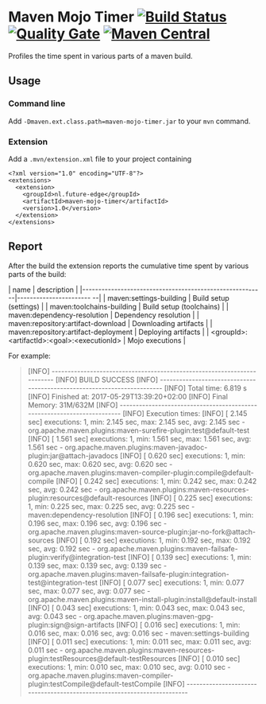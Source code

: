 # Maven Mojo Timer [![Build Status](https://travis-ci.org/willemsrb/maven-mojo-timer.svg?branch=master)](https://travis-ci.org/willemsrb/maven-mojo-timer) [![Quality Gate](https://sonarqube.com/api/badges/gate?key=nl.future-edge:maven-mojo-timer)](https://sonarqube.com/dashboard/index?id=nl.future-edge%3Amaven-mojo-timer) [![Maven Central](https://maven-badges.herokuapp.com/maven-central/nl.future-edge/maven-mojo-timer/badge.svg)](https://maven-badges.herokuapp.com/maven-central/nl.future-edge/maven-mojo-timer)
Profiles the time spent in various parts of a maven build.

## Usage
### Command line
Add `-Dmaven.ext.class.path=maven-mojo-timer.jar` to your `mvn` command.

### Extension
Add a `.mvn/extension.xml` file to your project containing
```
<?xml version="1.0" encoding="UTF-8"?>
<extensions>
  <extension>
    <groupId>nl.future-edge</groupId>
    <artifactId>maven-mojo-timer</artifactId>
    <version>1.0</version>
  </extension>
</extensions>
```

## Report
After the build the extension reports the cumulative time spent by various parts of the build:

| name                                                    | description              |
|---------------------------------------------------------|----------------------- --|
| maven:settings-building                                 | Build setup (settings)   |
| maven:toolchains-building                               | Build setup (toolchains) |
| maven:dependency-resolution                             | Dependency resolution    |
| maven:repository:artifact-download                      | Downloading artifacts    |
| maven:repository:artifact-deployment                    | Deploying artifacts      |
| &lt;groupId>:&lt;artifactId>:&lt;goal>:&lt;executionId> | Mojo executions          |

For example:

> [INFO] ------------------------------------------------------------------------
> [INFO] BUILD SUCCESS
> [INFO] ------------------------------------------------------------------------
> [INFO] Total time: 6.819 s
> [INFO] Finished at: 2017-05-29T13:39:20+02:00
> [INFO] Final Memory: 31M/632M
> [INFO] ------------------------------------------------------------------------
> [INFO] Execution times:
> [INFO] [ 2.145 sec] executions:   1, min:  2.145 sec, max:  2.145 sec, avg:  2.145 sec - org.apache.maven.plugins:maven-surefire-plugin:test@default-test
> [INFO] [ 1.561 sec] executions:   1, min:  1.561 sec, max:  1.561 sec, avg:  1.561 sec - org.apache.maven.plugins:maven-javadoc-plugin:jar@attach-javadocs
> [INFO] [ 0.620 sec] executions:   1, min:  0.620 sec, max:  0.620 sec, avg:  0.620 sec - org.apache.maven.plugins:maven-compiler-plugin:compile@default-compile
> [INFO] [ 0.242 sec] executions:   1, min:  0.242 sec, max:  0.242 sec, avg:  0.242 sec - org.apache.maven.plugins:maven-resources-plugin:resources@default-resources
> [INFO] [ 0.225 sec] executions:   1, min:  0.225 sec, max:  0.225 sec, avg:  0.225 sec - maven:dependency-resolution
> [INFO] [ 0.196 sec] executions:   1, min:  0.196 sec, max:  0.196 sec, avg:  0.196 sec - org.apache.maven.plugins:maven-source-plugin:jar-no-fork@attach-sources
> [INFO] [ 0.192 sec] executions:   1, min:  0.192 sec, max:  0.192 sec, avg:  0.192 sec - org.apache.maven.plugins:maven-failsafe-plugin:verify@integration-test
> [INFO] [ 0.139 sec] executions:   1, min:  0.139 sec, max:  0.139 sec, avg:  0.139 sec - org.apache.maven.plugins:maven-failsafe-plugin:integration-test@integration-test
> [INFO] [ 0.077 sec] executions:   1, min:  0.077 sec, max:  0.077 sec, avg:  0.077 sec - org.apache.maven.plugins:maven-install-plugin:install@default-install
> [INFO] [ 0.043 sec] executions:   1, min:  0.043 sec, max:  0.043 sec, avg:  0.043 sec - org.apache.maven.plugins:maven-gpg-plugin:sign@sign-artifacts
> [INFO] [ 0.016 sec] executions:   1, min:  0.016 sec, max:  0.016 sec, avg:  0.016 sec - maven:settings-building
> [INFO] [ 0.011 sec] executions:   1, min:  0.011 sec, max:  0.011 sec, avg:  0.011 sec - org.apache.maven.plugins:maven-resources-plugin:testResources@default-testResources
> [INFO] [ 0.010 sec] executions:   1, min:  0.010 sec, max:  0.010 sec, avg:  0.010 sec - org.apache.maven.plugins:maven-compiler-plugin:testCompile@default-testCompile
> [INFO] ------------------------------------------------------------------------
